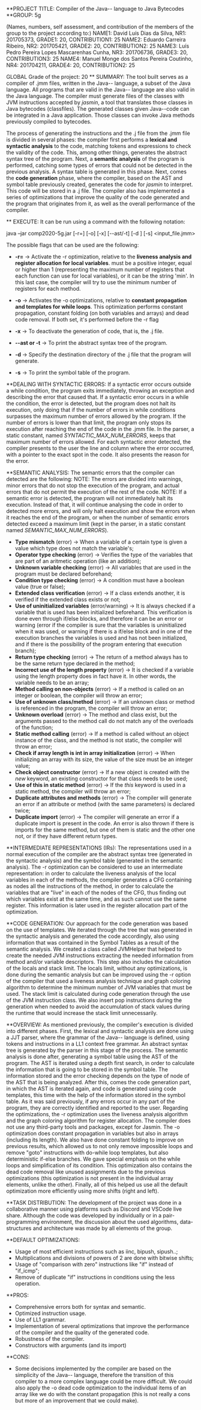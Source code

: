 **PROJECT TITLE: Compiler of the Java-- language to Java Bytecodes
**GROUP: 5g

(Names, numbers, self assessment, and contribution of the members of the group to the project according to:)
NAME1: David Luís Dias da Silva, NR1: 201705373, GRADE1: 20, CONTRIBUTION1: 25
NAME2: Eduardo Carreira Ribeiro, NR2: 201705421, GRADE2: 20, CONTRIBUTION2: 25
NAME3: Luís Pedro Pereira Lopes Mascarenhas Cunha, NR3: 201706736, GRADE3: 20, CONTRIBUTION3: 25
NAME4: Manuel Monge dos Santos Pereira Coutinho, NR4: 201704211, GRADE4: 20, CONTRIBUTION2: 25

GLOBAL Grade of the project: 20
** SUMMARY: The tool built serves as a compiler of .jmm files, written in the Java-- language, a subset of the Java language. All programs that are valid in the Java-- language are also valid in the Java language. The compiler must generate files of the classes with JVM instructions accepted by _jasmin_, a tool that translates those classes in Java bytecodes (classfiles). The generated classes given Java--code can be integrated in a Java application. Those classes can invoke Java methods previously compiled to bytecodes.

The process of generating the instructions and the .j file from the .jmm file is divided in several phases: the compiler first performs a **lexical and syntactic analysis** to the code, matching tokens and expressions to check the validity of the code. This, among other things, generates the abstract syntax tree of the program. Next, a **semantic analysis** of the program is performed, catching some types of errors that could not be detected in the previous analysis. A syntax table is generated in this phase. Next, comes the **code generation** phase, where the compiler, based on the AST and symbol table previously created, generates the code for _jasmin_ to interpret. This code will be stored in a .j file. The compiler also has implemented a series of optimizations that improve the quality of the code generated and the program that originates from it, as well as the overall performance of the compiler.


** EXECUTE: It can be run using a command with the following notation:

java –jar comp2020-5g.jar [-r=<n>] [-o] [-x] [--ast/-t] [-d <dirName>] [-s] <input_file.jmm>

The possible flags that can be used are the following:

* **-r=<n>** -> Activate the -r optimization, relative to the **liveness analysis and register allocation for local variables**. <n> must be a positive integer, equal or higher than 1 (representing the maximum number of registers that each function can use for local variables), or it can be the string 'min'. In this last case, the compiler will try to use the minimum number of registers for each method.

* **-o** -> Activates the -o optimizations, relative to **constant propagation and templates for while loops**. This optimization performs constant propagation, constant folding (on both variables and arrays) and dead code removal. If both set, it's performed before the -r flag

* **-x** -> To deactivate the generation of code, that is, the .j file.

* **--ast or -t** -> To print the abstract syntax tree of the program.

* **-d <dirName>** -> Specify the destination directory of the .j file that the program will generate.

* **-s** -> To print the symbol table of the program.


**DEALING WITH SYNTACTIC ERRORS: If a syntactic error occurs outside a while condition, the program exits immediately, throwing an exception and describing the error that caused that. If a syntactic error occurs in a while the condition, the error is detected, but the program does not halt its execution, only doing that if the number of errors in while conditions surpasses the maximum number of errors allowed by the program. If the number of errors is lower than that limit, the program only stops its execution after reaching the end of the code in the .jmm file. In the parser, a static constant, named _SYNTACTIC_MAX_NUM_ERRORS_, keeps that maximum number of errors allowed. For each syntactic error detected, the compiler presents to the user the line and column where the error occurred, with a pointer to the exact spot in the code. It also presents the reason for the error.


**SEMANTIC ANALYSIS: The semantic errors that the compiler can detected are the following:
NOTE: The errors are divided into warnings, minor errors that do not stop the execution of the program, and actual errors that do not permit the execution of the rest of the code.
NOTE: If a semantic error is detected, the program will not immediately halt its execution. Instead of that, it will continue analysing the code in order to detected more errors, and will only halt execution and show the errors when it reaches the end of the program, or when the number of semantic errors detected exceed a maximum limit (kept in the parser, in a static constant named _SEMANTIC_MAX_NUM_ERRORS_).

* **Type mismatch** (error) -> When a variable of a certain type is given a value which type does not match the variable's;
* **Operator type checking** (error) -> Verifies the type of the variables that are part of an aritmetic operation (like an addition);
* **Unknown variable checking** (error) -> All variables that are used in the program must be declared beforehand;
* **Condition type checking** (error) -> A condition must have a boolean value (true or false);
* **Extended class verification** (error) -> If a class extends another, it is verified if the extended class exists or not;
* **Use of uninitialized variables** (error/warning) -> It is always checked if a variable that is used has been initialized beforehand. This verification is done even through if/else blocks, and therefore it can be an error or warning (error if the compiler is sure that the variables is uninitialized when it was used, or warning if there is a if/else block and in one of the execution branches the variables is used and has not been initialized, and if there is the possibility of the program entering that execution branch);
* **Return type checking** (error) -> The return of a method always has to be the same return type declared in the method;
* **Incorrect use of the length property** (error) -> It is checked if a variable using the length property does in fact have it. In other words, the variable needs to be an array;
* **Method calling on non-objects** (error) -> If a method is called on an integer or boolean, the compiler will throw an error;
* **Use of unknown class/method** (error) -> If an unknown class or method is referenced in the program, the compiler will throw an error;
* **Unknown overload** (error) -> The method and class exist, but the arguments passed to the method call do not match any of the overloads of the function;
* **Static method calling** (error) -> If a method is called without an object instance of the class, and the method is not static, the compiler will throw an error;
* **Check if array length is int in array initialization** (error) -> When initializing an array with its size, the value of the size must be an integer value;
* **Check object constructor** (error) -> If a new object is created with the _new_ keyword, an existing constructor for that class needs to be used;
* **Use of this in static method** (error) -> If the _this_ keyword is used in a static method, the compiler will throw an error;
* **Duplicate attributes and methods** (error) -> The compiler will generate an error if an attribute or method (with the same parameters) is declared twice;
* **Duplicate import** (error) -> The compiler will generate an error if a duplicate import is present in the code. An error is also thrown if there is imports for the same method, but one of them is static and the other one not, or if they have different return types.


**INTERMEDIATE REPRESENTATIONS (IRs): The representations used in a normal execution of the compiler are the abstract syntax tree (generated in the syntactic analysis) and the symbol table (generated in the semantic analysis). The -r optimization can be considered to use an intermediate representation: in order to calculate the liveness analysis of the local variables in each of the methods, the compiler generates a CFG containing as nodes all the instructions of the method, in order to calculate the variables that are "live" in each of the nodes of the CFG, thus finding out which variables exist at the same time, and as such cannot use the same register. This information is later used in the register allocation part of the optimization.

**CODE GENERATION: Our approach for the code generation was based on the use of templates. We iterated through the tree that was generated in the syntactic analysis and generated the code accordingly, also using information that was contained in the Symbol Tables as a result of the semantic analysis. We created a class called JVMHelper that helped to create the needed JVM instructions extracting the needed information from method and/or variable descriptors. This step also includes the calculation of the locals and stack limit. The locals limit, without any optimizations, is done during the semantic analysis but can be improved using the -r option of the compiler that used a liveness analysis technique and graph coloring algorithm to determine the minimum number of JVM variables that must be used. The stack limit is calculated during code generation through the use of the JVM instruction class. We also insert pop instructions during the generation when needed to avoid the accumulation of stack values during the runtime that would increase the stack limit unnecessarily.

**OVERVIEW: As mentioned previously, the compiler's execution is divided into different phases. First, the lexical and syntactic analysis are done using a JJT parser, where the grammar of the Java-- language is defined, using tokens and instructions in a LL1 context free grammar. An abstract syntax tree is generated by the parser in this stage of the process. The semantic analysis is done after, generating a symbol table using the AST of the program. The AST is iterated using a depth first search, in order to calculate the information that is going to be stored in the symbol table. The information stored and the error checking depends on the type of node of the AST that is being analyzed. After this, comes the code generation part, in which the AST is iterated again, and code is generated using code templates, this time with the help of the information stored in the symbol table. As it was said previously, if any errors occur in any part of the program, they are correctly identified and reported to the user. Regarding the optimizations, the -r optimization uses the liveness analysis algorithm and the graph coloring algorithm for register allocation. The compiler does not use any third-party tools and packages, except for Jasmin. 
The -o optimization does constant propagation in variables but also in arrays (including its length). We also have done constant folding to improve on previous results, which allowed us to not only remove impossible loops and remove "goto" instructions with do-while loop templates, but also deterministic if-else branches. We gave special emphasis on the while loops and simplification of its condition. This optimization also contains the dead code removal like unused assignments due to the previous optimizations (this optimization is not present in the individual array elements, unlike the other). Finally, all of this helped us use all the default optimization more efficiently using more shifts (right and left).

**TASK DISTRIBUTION: The development of the project was done in a collaborative manner using platforms such as Discord and VSCode live share. Although the code was developed by individually or in a pair-programming environment, the discussion about the used algorithms, data-structures and architecture was made by all elements of the group.


**DEFAULT OPTIMIZATIONS:
* Usage of most efficient instructions such as iinc, bipush, sipush..; 
* Multiplications and divisions of powers of 2 are done with bitwise shifts;
* Usage of "comparison with zero" instructions like "if<cond>" instead of "if_icmp<cond>";
* Remove of duplicate "if" instructions in conditions using the less operation.

**PROS: 
* Comprehensive errors both for syntax and semantic.
* Optimized instruction usage.
* Use of LL1 grammar.
* Implementation of several optimizations that improve the performance of the compiler and the quality of the generated code.
* Robustness of the compiler.
* Constructors with arguments (and its import)

**CONS:
* Some decisions implemented by the compiler are based on the simplicity of the Java-- language, therefore the transition of this compiler to a more complex language could be more difficult. We could also apply the -o dead code optimization to the individual items of an array like we do with the constant propagation (this is not really a cons but more of an improvement that we could make).